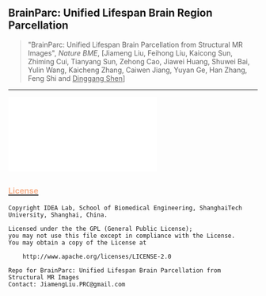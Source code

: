 ## BrainParc: Unified Lifespan Brain Region Parcellation


> "BrainParc: Unified Lifespan Brain Parcellation from Structural MR Images", _Nature BME_, [Jiameng Liu, Feihong Liu, Kaicong Sun, Zhiming Cui, Tianyang Sun, Zehong Cao, Jiawei Huang, Shuwei Bai, Yulin Wang, Kaicheng Zhang, Caiwen Jiang, Yuyan Ge, Han Zhang, Feng Shi and <u>Dinggang Shen</u>]

***

![这是图片](./Figures/framework.pdf)


## [<font color=#F8B48F size=3>License</font> ](./LICENSE)
```shell
Copyright IDEA Lab, School of Biomedical Engineering, ShanghaiTech University, Shanghai, China.

Licensed under the the GPL (General Public License);
you may not use this file except in compliance with the License.
You may obtain a copy of the License at

    http://www.apache.org/licenses/LICENSE-2.0

Repo for BrainParc: Unified Lifespan Brain Parcellation from Structural MR Images
Contact: JiamengLiu.PRC@gmail.com
```


